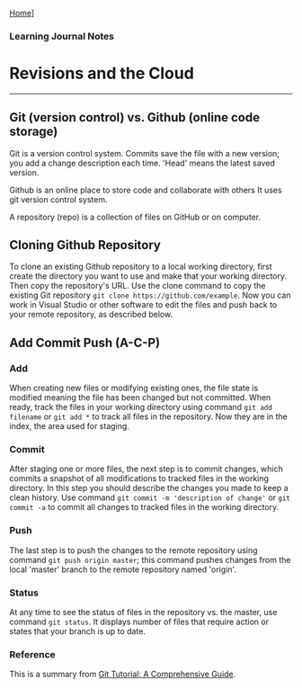 [Home](/README.md)]

### Learning Journal Notes
# Revisions and the Cloud
---

## Git (version control) vs. Github (online code storage)

Git is a version control system. 
Commits save the file with a new version; you add a change description each time.
'Head' means the latest saved version.

Github is an online place to store code and collaborate with others
It uses git version control system.

A repository (repo) is a collection of files on GitHub or on computer.

## Cloning Github Repository
To clone an existing Github repository to a local working directory, first create the directory you want to use and make that your working directory. Then copy the repository's URL. Use the clone command to copy the existing Git repository `git clone https://github.com/example`. Now you can work in Visual Studio or other software to edit the files and push back to your remote repository, as described below.

## Add Commit Push (A-C-P)

### Add

When creating new files or modifying existing ones, the file state is modified meaning the file has been changed but not committed. When ready, track the files in your working directory using command `git add filename` or `git add *` to track all files in the repository. Now they are in the index, the area used for staging.

### Commit

After staging one or more files, the next step is to commit changes, which commits a snapshot of all modifications to tracked files in the working directory. In this step you should describe the changes you made to keep a clean history. Use command `git commit -m 'description of change'` or `git commit -a` to commit all changes to tracked files in the working directory.

### Push

The last step is to push the changes to the remote repository using command `git push origin master`; this command pushes changes from the local 'master' branch to the remote repository named 'origin'.

### Status
At any time to see the status of files in the repository vs. the master, use command `git status`. It displays number of files that require action or states that your branch is up to date.

### Reference
This is a summary from [Git Tutorial: A Comprehensive Guide](https://blog.udemy.com/git-tutorial-a-comprehensive-guide/#7_2).